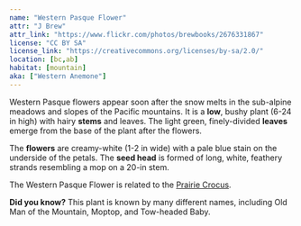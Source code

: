 ```yaml
---
name: "Western Pasque Flower"
attr: "J Brew"
attr_link: "https://www.flickr.com/photos/brewbooks/2676331867"
license: "CC BY SA"
license_link: "https://creativecommons.org/licenses/by-sa/2.0/"
location: [bc,ab]
habitat: [mountain]
aka: ["Western Anemone"]
---
```

Western Pasque flowers appear soon after the snow melts in the sub-alpine meadows and slopes of the Pacific mountains. It is a **low**, bushy plant (6-24 in high) with hairy **stems** and leaves. The light green, finely-divided **leaves** emerge from the base of the plant after the flowers.

The **flowers** are creamy-white (1-2 in wide) with a pale blue stain on the underside of the petals. The **seed head** is formed of long, white, feathery strands resembling a mop on a 20-in stem.

The Western Pasque Flower is related to the [Prairie Crocus](/plants/pracrocus).

**Did you know?** This plant is known by many different names, including Old Man of the Mountain, Moptop, and Tow-headed Baby.
